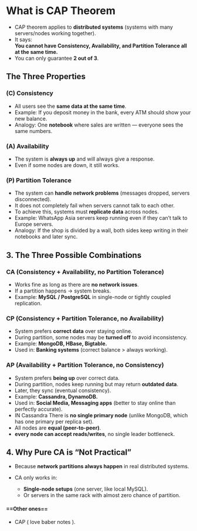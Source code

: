 #  What is CAP Theorem

- CAP theorem applies to **distributed systems** (systems with many servers/nodes working together).
- It says:  
     **You cannot have Consistency, Availability, and Partition Tolerance all at the same time.**
- You can only guarantee **2 out of 3**.
##  The Three Properties

###  (C) Consistency

- All users see the **same data at the same time**.
- Example: If you deposit money in the bank, every ATM should show your new balance.
- Analogy: One **notebook** where sales are written — everyone sees the same numbers.
###  (A) Availability

- The system is **always up** and will always give a response.
- Even if some nodes are down, it still works.
### (P) Partition Tolerance

- The system can **handle network problems** (messages dropped, servers disconnected).
- It does not completely fail when servers cannot talk to each other.
- To achieve this, systems must **replicate data** across nodes.
- Example: WhatsApp Asia servers keep running even if they can’t talk to Europe servers.
- Analogy: If the shop is divided by a wall, both sides keep writing in their notebooks and later sync.

## 3. The Three Possible Combinations

### CA (Consistency + Availability, no Partition Tolerance)

- Works fine as long as there are **no network issues**.
- If a partition happens → system breaks.
- Example: **MySQL / PostgreSQL** in single-node or tightly coupled replication.
### CP (Consistency + Partition Tolerance, no Availability)

- System prefers **correct data** over staying online.
- During partition, some nodes may be **turned off** to avoid inconsistency.
- Example: **MongoDB, HBase, Bigtable.**
- Used in: **Banking systems** (correct balance > always working).
### AP (Availability + Partition Tolerance, no Consistency)

- System prefers **being up** over correct data.
- During partition, nodes keep running but may return **outdated data**.
- Later, they sync (eventual consistency).
- Example: **Cassandra, DynamoDB.**
- Used in: **Social Media, Messaging apps** (better to stay online than perfectly accurate).
- IN Cassandra There is **no single primary node** (unlike MongoDB, which has one primary per replica set).
- All nodes are **equal (peer-to-peer)**.
- **every node can accept reads/writes**, no single leader bottleneck.

## 4. Why Pure CA is “Not Practical”

- Because **network partitions always happen** in real distributed systems.
- CA only works in:
    
    - **Single-node setups** (one server, like local MySQL).
    - Or servers in the same rack with almost zero chance of partition.
#### ==Other ones==

- CAP  ( love baber notes ).
